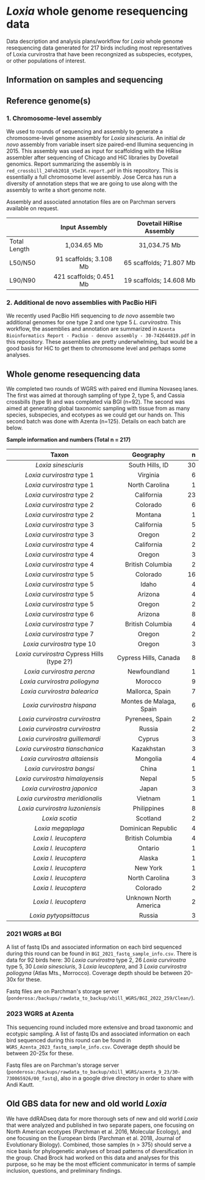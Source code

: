 # *Loxia* whole genome resequencing data
Data description and analysis plans/workflow for *Loxia* whole genome resequencing data generated for 217 birds including most representatives of Loxia curvirostra that have been recongnized as subspecies, ecotypes, or other populations of interest.

## Information on samples and sequencing


## Reference genome(s)

### 1. Chromosome-level assembly 

We used to rounds of sequencing and assembly to generate a chromosome-level genome assembly for *Loxia sinesciuris*. An initial *de novo* assembly from variable insert size paired-end Illumina sequencing in 2015. This assembly was used as input for scaffolding with the HiRise assembler after sequencing of Chicago and HiC libraries by Dovetail genomics. Report summarizing the assembly is in `red_crossbill_24Feb2018_V5eIH.report.pdf` in this repository. This is essentially a full chromosome level assembly. Jose Cerca has run a diversity of annotation steps that we are going to use along with the assembly to write a short genome note.

Assembly and associated annotation files are on Parchman servers available on request.


|   |   Input Assembly   |   Dovetail HiRise Assembly  |
| :---------------- |   :------:   | :----: |
| Total Length   |   1,034.65 Mb   | 31,034.75 Mb |
| L50/N50   |   91 scaffolds; 3.108 Mb   | 65 scaffolds; 71.807 Mb |
| L90/N90   |   421 scaffolds; 0.451 Mb   | 19 scaffolds; 14.608 Mb |

### 2. Additional de novo assemblies with PacBio HiFi 
We recently used PacBio Hifi sequencing to *de novo* assemble two additional genomes for one type 2 and one type 5 *L. curvirostra*. This workflow, the assemblies and annotation are summarized in `Azenta Bioinformatics Report - Pacbio - denovo assembly - 30-742644819.pdf` in this repository. These assemblies are pretty underwhelming, but would be a good basis for HiC to get them to chromosome level and perhaps some analyses.

## Whole genome resequencing data

We completed two rounds of WGRS with paired end illumina Novaseq lanes. The first was aimed at thorough sampling of type 2, type 5, and Cassia crossbills (type 9) and was completed via BGI (n=92). The second was aimed at generating global taxonomic sampling with tissue from as many species, subspecies, and ecotypes as we could get our hands on. This second batch was done with Azenta (n=125). Details on each batch are below.

**Sample information and numbers (Total n = 217)**

| Taxon              |   Geography   |   n   |
| :----------------: |   :------:   | ----: |
| *Loxia sinesciuris*   |   South Hills, ID   | 30 |
| *Loxia curvirostra* type 1   |   Virginia   | 6 |
| *Loxia curvirostra* type 1   |   North Carolina   | 1 |
| *Loxia curvirostra* type 2   |   California   | 23 |
| *Loxia curvirostra* type 2   |   Colorado   | 6 |
| *Loxia curvirostra* type 2   |   Montana   | 1 |
| *Loxia curvirostra* type 3   |   California   | 5 |
| *Loxia curvirostra* type 3   |   Oregon   | 2 |
| *Loxia curvirostra* type 4   |   California   | 2 |
| *Loxia curvirostra* type 4   |   Oregon   | 3 |
| *Loxia curvirostra* type 4   |   British Columbia   | 2 |
| *Loxia curvirostra* type 5   |   Colorado   | 16 |
| *Loxia curvirostra* type 5   |   Idaho   | 4 |
| *Loxia curvirostra* type 5   |   Arizona   | 4 |
| *Loxia curvirostra* type 5   |   Oregon   | 2 |
| *Loxia curvirostra* type 6   |   Arizona   | 8 |
| *Loxia curvirostra* type 7   |   British Columbia   | 4 |
| *Loxia curvirostra* type 7   |   Oregon   | 2 |
| *Loxia curvirostra* type 10   |   Oregon   | 3 |
| *Loxia curvirostra* Cypress Hills (type 2?)   | Cypress Hills, Canada  | 8 |
| *Loxia curvirostra percna*  |   Newfoundland   | 1 |
| *Loxia curvirostra poliogyna*  |   Morocco   | 9 |
| *Loxia curvirostra balearica*  |   Mallorca, Spain   | 7 |
| *Loxia curvirostra hispana*  |   Montes de Malaga, Spain   | 6 |
| *Loxia curvirostra curvirostra*  |   Pyrenees, Spain   | 2 |
| *Loxia curvirostra curvirostra*  |   Russia   | 2 |
| *Loxia curvirostra guillemardi*  |   Cyprus   | 3 |
| *Loxia curvirostra tianschanica*  |   Kazakhstan   | 3 |
| *Loxia curvirostra altaiensis*  |   Mongolia   | 4 |
| *Loxia curvirostra bangsi*  |   China   | 1 |
| *Loxia curvirostra himalayensis*  |   Nepal   | 5 |
| *Loxia curvirostra japonica*  |   Japan   | 3 |
| *Loxia curvirostra meridionalis*  |   Vietnam   | 1 |
| *Loxia curvirostra luzoniensis*  |   Philippines   | 8 |
| *Loxia scotia*  |   Scotland   | 2 |
|*Loxia megaplaga*    |   Dominican Republic   | 4 |
| *Loxia l. leucoptera*    |   British Columbia   | 4 |
| *Loxia l. leucoptera*    |   Ontario   | 1 |
| *Loxia l. leucoptera*    |  Alaska   | 1 |
| *Loxia l. leucoptera*    |   New York   | 1 |
| *Loxia l. leucoptera*    |   North Carolina   | 3 |
| *Loxia l. leucoptera*    |   Colorado   | 2 |
| *Loxia l. leucoptera*    |   Unknown North America   | 2 |
| *Loxia pytyopsittacus*    |   Russia   | 3 |


### 2021 WGRS at BGI
A list of fastq IDs and associated information on each bird sequenced during this round can be found in `BGI_2021_fastq_sample_info.csv`. There is data for 92 birds here: 30 *Loxia curvirostra* type 2, 26 *Loxia curvirostra* type 5, 30 *Loxia sinesciuris*, 3 *Loxia leucoptera*, and 3 *Loxia curvirostra poliogyna* (Atlas Mts., Morrocco). Coverage depth should be between 20-30x for these.

Fastq files are on Parchman's storage server (`ponderosa:/backups/rawdata_to_backup/xbill_WGRS/BGI_2022_259/Clean/`).


### 2023 WGRS at Azenta

This sequencing round included more extensive and broad taxonomic and ecotypic sampling. A list of fastq IDs and associated information on each bird sequenced during this round can be found in `WGRS_Azenta_2023_fastq_sample_info.csv`. Coverage depth should be between 20-25x for these.

Fastq files are on Parchman's storage server (`ponderosa:/backups/rawdata_to_backup/xbill_WGRS/azenta_9_23/30-730065926/00_fastq`), also in a google drive directory in order to share with Andi Kautt.

## Old GBS data for new and old world *Loxia*

We have ddRADseq data for more thorough sets of new and old world *Loxia* that were analyzed and published in two separate papers, one focusing on North American ecotypes (Parchman et al. 2016, Molecular Ecology), and one focusing on the European birds (Parchman et al. 2018, Journal of Evolutionary Biology). Combined, those samples (n > 375) should serve a nice basis for phylogenetic analyses of broad patterns of diversification in the group. Chad Brock had worked on this data and analyses for this purpose, so he may be the most efficient communicator in terms of sample inclusion, questions, and preliminary findings.